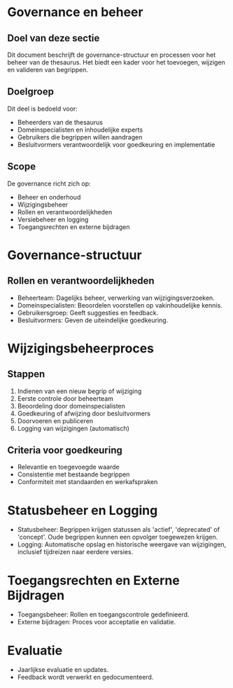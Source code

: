 # Governance en beheer
## Doel van deze sectie
Dit document beschrijft de governance-structuur en processen voor het beheer van de thesaurus. Het biedt een kader voor het toevoegen, wijzigen en valideren van begrippen.
## Doelgroep
Dit deel is bedoeld voor:
- Beheerders van de thesaurus
- Domeinspecialisten en inhoudelijke experts
- Gebruikers die begrippen willen aandragen
- Besluitvormers verantwoordelijk voor goedkeuring en implementatie
## Scope
De governance richt zich op:
- Beheer en onderhoud
- Wijzigingsbeheer
- Rollen en verantwoordelijkheden
- Versiebeheer en logging
- Toegangsrechten en externe bijdragen

# Governance-structuur
## Rollen en verantwoordelijkheden
- Beheerteam: Dagelijks beheer, verwerking van wijzigingsverzoeken.
- Domeinspecialisten: Beoordelen voorstellen op vakinhoudelijke kennis.
- Gebruikersgroep: Geeft suggesties en feedback.
- Besluitvormers: Geven de uiteindelijke goedkeuring.

# Wijzigingsbeheerproces
## Stappen
1. Indienen van een nieuw begrip of wijziging
2. Eerste controle door beheerteam
3. Beoordeling door domeinspecialisten
4. Goedkeuring of afwijzing door besluitvormers
5. Doorvoeren en publiceren
6. Logging van wijzigingen (automatisch)
## Criteria voor goedkeuring
- Relevantie en toegevoegde waarde
- Consistentie met bestaande begrippen
- Conformiteit met standaarden en werkafspraken
# Statusbeheer en Logging
- Statusbeheer: Begrippen krijgen statussen als 'actief', 'deprecated' of 'concept'. Oude begrippen kunnen een opvolger toegewezen krijgen.
- Logging: Automatische opslag en historische weergave van wijzigingen, inclusief tijdreizen naar eerdere versies.
# Toegangsrechten en Externe Bijdragen
- Toegangsbeheer: Rollen en toegangscontrole gedefinieerd.
- Externe bijdragen: Proces voor acceptatie en validatie.
# Evaluatie
- Jaarlijkse evaluatie en updates.
- Feedback wordt verwerkt en gedocumenteerd.
